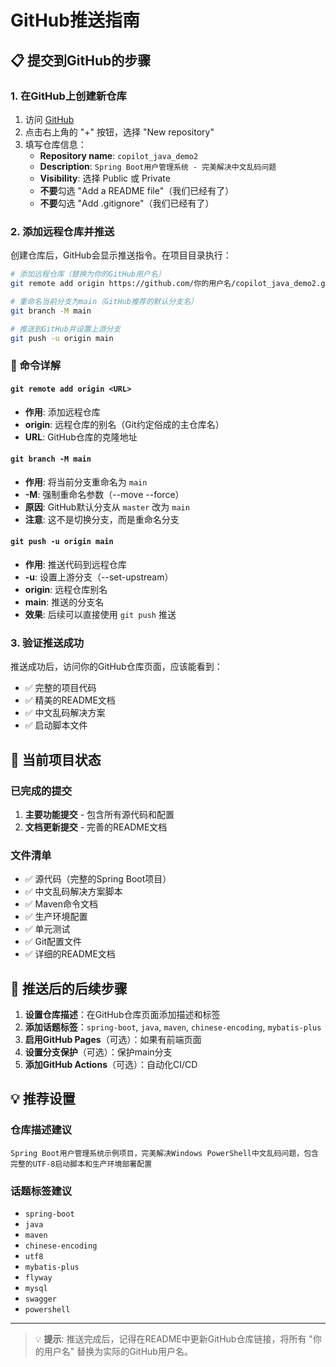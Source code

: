 # GitHub推送指南

## 📋 提交到GitHub的步骤

### 1. 在GitHub上创建新仓库
1. 访问 [GitHub](https://github.com)
2. 点击右上角的 "+" 按钮，选择 "New repository"
3. 填写仓库信息：
   - **Repository name**: `copilot_java_demo2`
   - **Description**: `Spring Boot用户管理系统 - 完美解决中文乱码问题`
   - **Visibility**: 选择 Public 或 Private
   - **不要**勾选 "Add a README file"（我们已经有了）
   - **不要**勾选 "Add .gitignore"（我们已经有了）

### 2. 添加远程仓库并推送
创建仓库后，GitHub会显示推送指令。在项目目录执行：

```bash
# 添加远程仓库（替换为你的GitHub用户名）
git remote add origin https://github.com/你的用户名/copilot_java_demo2.git

# 重命名当前分支为main（GitHub推荐的默认分支名）
git branch -M main

# 推送到GitHub并设置上游分支
git push -u origin main
```

### 📖 命令详解

#### `git remote add origin <URL>`
- **作用**: 添加远程仓库
- **origin**: 远程仓库的别名（Git约定俗成的主仓库名）
- **URL**: GitHub仓库的克隆地址

#### `git branch -M main`
- **作用**: 将当前分支重命名为 `main`
- **-M**: 强制重命名参数（--move --force）
- **原因**: GitHub默认分支从 `master` 改为 `main`
- **注意**: 这不是切换分支，而是重命名分支

#### `git push -u origin main`
- **作用**: 推送代码到远程仓库
- **-u**: 设置上游分支（--set-upstream）
- **origin**: 远程仓库别名
- **main**: 推送的分支名
- **效果**: 后续可以直接使用 `git push` 推送

### 3. 验证推送成功
推送成功后，访问你的GitHub仓库页面，应该能看到：
- ✅ 完整的项目代码
- ✅ 精美的README文档
- ✅ 中文乱码解决方案
- ✅ 启动脚本文件

## 🎯 当前项目状态

### 已完成的提交
1. **主要功能提交** - 包含所有源代码和配置
2. **文档更新提交** - 完善的README文档

### 文件清单
- ✅ 源代码（完整的Spring Boot项目）
- ✅ 中文乱码解决方案脚本
- ✅ Maven命令文档
- ✅ 生产环境配置
- ✅ 单元测试
- ✅ Git配置文件
- ✅ 详细的README文档

## 🚀 推送后的后续步骤

1. **设置仓库描述**：在GitHub仓库页面添加描述和标签
2. **添加话题标签**：`spring-boot`, `java`, `maven`, `chinese-encoding`, `mybatis-plus`
3. **启用GitHub Pages**（可选）：如果有前端页面
4. **设置分支保护**（可选）：保护main分支
5. **添加GitHub Actions**（可选）：自动化CI/CD

## 💡 推荐设置

### 仓库描述建议
```
Spring Boot用户管理系统示例项目，完美解决Windows PowerShell中文乱码问题，包含完整的UTF-8启动脚本和生产环境部署配置
```

### 话题标签建议
- `spring-boot`
- `java`
- `maven`
- `chinese-encoding`
- `utf8`
- `mybatis-plus`
- `flyway`
- `mysql`
- `swagger`
- `powershell`

---

> 💡 **提示**: 推送完成后，记得在README中更新GitHub仓库链接，将所有 "你的用户名" 替换为实际的GitHub用户名。
